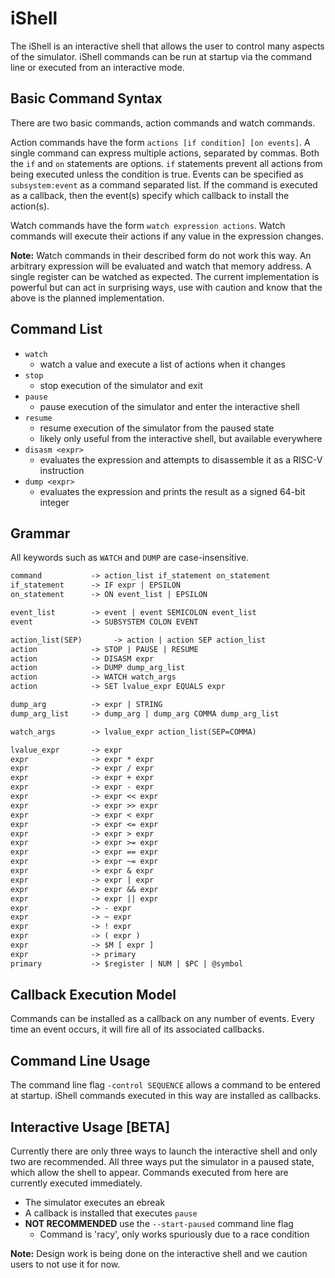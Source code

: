 # iShell

The iShell is an interactive shell that allows the user to control many aspects of the simulator.
iShell commands can be run at startup via the command line or executed from an interactive mode.

## Basic Command Syntax

There are two basic commands, action commands and watch commands.

Action commands have the form `actions [if condition] [on events]`.
A single command can express  multiple actions, separated by commas.
Both the `if`  and `on` statements are options.
`if` statements prevent all actions from being executed unless the condition is true.
Events can be specified as `subsystem:event` as a command separated list.
If the command is executed as a callback, then the event(s) specify which callback to install the action(s).

Watch commands have the form `watch expression actions`.
Watch commands will execute their actions if any value in the expression changes.

**Note:** Watch commands in their described form do not work this way.
An arbitrary expression will be evaluated and watch that memory address.
A single register can be watched as expected.
The current implementation is powerful but can act in surprising ways, use with caution and know that the above is the planned implementation.

## Command List

- `watch`
  - watch a value and execute a list of actions when it changes
- `stop`
  - stop execution of the simulator and exit
- `pause`
  - pause execution of the simulator and enter the interactive shell
- `resume`
  - resume execution of the simulator from the paused state
  - likely only useful from the interactive shell, but available everywhere
- `disasm <expr>`
  - evaluates the expression and attempts to disassemble it as a RISC-V instruction
- `dump <expr>`
  - evaluates the expression and prints the result as a signed 64-bit integer

## Grammar

All keywords such as `WATCH` and `DUMP` are case-insensitive.

```default
command           -> action_list if_statement on_statement
if_statement      -> IF expr | EPSILON
on_statement      -> ON event_list | EPSILON

event_list        -> event | event SEMICOLON event_list
event             -> SUBSYSTEM COLON EVENT

action_list(SEP)       -> action | action SEP action_list
action            -> STOP | PAUSE | RESUME
action            -> DISASM expr 
action            -> DUMP dump_arg_list
action            -> WATCH watch_args
action            -> SET lvalue_expr EQUALS expr

dump_arg          -> expr | STRING
dump_arg_list     -> dump_arg | dump_arg COMMA dump_arg_list

watch_args        -> lvalue_expr action_list(SEP=COMMA)

lvalue_expr       -> expr
expr              -> expr * expr
expr              -> expr / expr
expr              -> expr + expr
expr              -> expr - expr
expr              -> expr << expr
expr              -> expr >> expr
expr              -> expr < expr
expr              -> expr <= expr
expr              -> expr > expr
expr              -> expr >= expr
expr              -> expr == expr
expr              -> expr ~= expr
expr              -> expr & expr
expr              -> expr | expr
expr              -> expr && expr
expr              -> expr || expr
expr              -> - expr
expr              -> ~ expr
expr              -> ! expr
expr              -> ( expr )
expr              -> $M [ expr ]
expr              -> primary
primary           -> $register | NUM | $PC | @symbol
```

## Callback Execution Model

Commands can be installed as a callback on any number of events.
Every time an event occurs, it will fire all of its associated callbacks.

## Command Line Usage

The command line flag `-control SEQUENCE` allows a command to be entered at startup.
iShell commands executed in this way are installed as callbacks.

## Interactive Usage \[BETA\]

Currently there are only three ways to launch the interactive shell and only two are recommended.
All three ways put the simulator in a paused state, which allow the shell to appear.
Commands executed from here are currently executed immediately.

- The simulator executes an ebreak
- A callback is installed that executes `pause`
- **NOT RECOMMENDED** use the `--start-paused` command line flag
  - Command is 'racy', only works spuriously due to a race condition

**Note:** Design work is being done on the interactive shell and we caution users to not use it for now.

